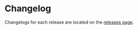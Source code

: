 # Changelog

Changelogs for each release are located on the [releases page](https://github.com/richardrigutins/replace-in-files/releases).
